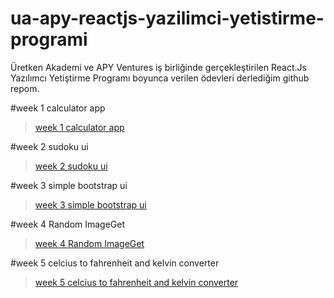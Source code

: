 # ua-apy-reactjs-yazilimci-yetistirme-programi
Üretken Akademi ve APY Ventures iş birliğinde gerçekleştirilen React.Js Yazılımcı Yetiştirme Programı boyunca verilen ödevleri derlediğim github repom.

#week 1 calculator app

>[week 1 calculator app](https://sonersimsekdev.github.io/ua-apy-reactjs-yazilimci-yetistirme-programi/week-1/)

#week 2 sudoku ui

>[week 2 sudoku ui](https://sonersimsekdev.github.io/ua-apy-reactjs-yazilimci-yetistirme-programi/week-2/)


#week 3 simple bootstrap ui

>[week 3 simple bootstrap ui](https://sonersimsekdev.github.io/ua-apy-reactjs-yazilimci-yetistirme-programi/Week-3/)

#week 4 Random ImageGet

>[week 4 Random ImageGet](https://sonersimsekdev.github.io/ua-apy-reactjs-yazilimci-yetistirme-programi/week-4/)

#week 5 celcius to fahrenheit and kelvin converter

>[week 5 celcius to fahrenheit and kelvin converter](https://sonersimsekdev.github.io/ua-apy-reactjs-yazilimci-yetistirme-programi/week-4/)


